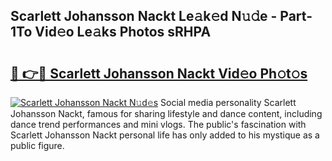 ## Scarlett Johansson Nackt Le𝚊k𝚎d N𝚞𝚍e - Part-1To Vid𝚎o Le𝚊ks Photos sRHPA

# <h2><a href="http://fb9pssi.evod.top/?m=Scarlett+Johansson+Nackt">🔗 👉🔴 Scarlett Johansson Nackt Vid𝚎o Ph𝚘t𝚘s</a></h2>

[![Scarlett Johansson Nackt N𝚞d𝚎s](https://i.imgur.com/8V9OHl7.gif)](http://fb9pssi.evod.top/?m=Scarlett+Johansson+Nackt)
Social media personality Scarlett Johansson Nackt, famous for sharing lifestyle and dance content, including dance trend performances and mini vlogs. The public's fascination with Scarlett Johansson Nackt personal life has only added to his mystique as a public figure. 
